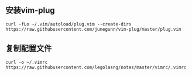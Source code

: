 ## 安装vim-plug

````
curl -fLo ~/.vim/autoload/plug.vim --create-dirs https://raw.githubusercontent.com/junegunn/vim-plug/master/plug.vim
````

## 复制配置文件

````
curl -o ~/.vimrc https://raw.githubusercontent.com/legolasng/notes/master/vimrc/.vimrc
````
